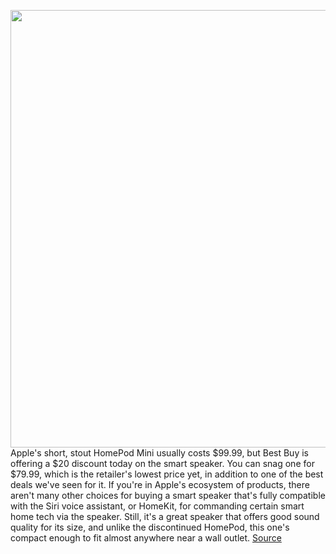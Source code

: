 <img src='https://cdn.vox-cdn.com/thumbor/xzxMUlNzfTw3YjNbIW_M12dfLYw=/0x0:2040x1360/1200x800/filters:focal(620x585:946x911)/cdn.vox-cdn.com/uploads/chorus_image/image/70296852/jtuohy_211102_4860_0024_cropped.0.jpg' width='700px' /><br/>
Apple's short, stout HomePod Mini usually costs $99.99, but Best Buy is offering a $20 discount today on the smart speaker. You can snag one for $79.99, which is the retailer's lowest price yet, in addition to one of the best deals we've seen for it. If you're in Apple's ecosystem of products, there aren't many other choices for buying a smart speaker that's fully compatible with the Siri voice assistant, or HomeKit, for commanding certain smart home tech via the speaker. Still, it's a great speaker that offers good sound quality for its size, and unlike the discontinued HomePod, this one's compact enough to fit almost anywhere near a wall outlet.
<a href='https://www.theverge.com/good-deals/2021/12/20/22846218/apple-homepod-mini-speaker-windows-laptop-lg-samsung-beats-studio-buds-earbuds-deal-sale'> Source <a/>